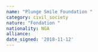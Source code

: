 ```yaml
---
name: "Plunge Smile Foundation "
category: civil_society
nature: "Fondation "
nationality: NGA
alliance: 
date_signed: '2018-11-12'
---
```

    